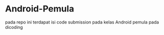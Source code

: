 # Android-Pemula
pada repo ini terdapat isi code submission pada kelas Android pemula pada dicoding
